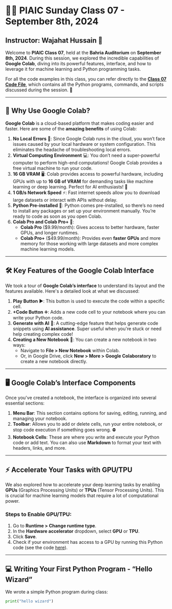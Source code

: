 # 🧑‍🏫 PIAIC Sunday Class 07 - September 8th, 2024

## Instructor: Wajahat Hussain 🌟

Welcome to **PIAIC Class 07**, held at the **Bahria Auditorium** on **September 8th, 2024**. During this session, we explored the incredible capabilities of **Google Colab**, diving into its powerful features, interface, and how to leverage it for machine learning and Python programming tasks.

For all the code examples in this class, you can refer directly to the **[Class 07 Code File](./Class_07_Code_File.ipynb)**, which contains all the Python programs, commands, and scripts discussed during the session. 🚀

---

## 🚀 Why Use Google Colab?

**Google Colab** is a cloud-based platform that makes coding easier and faster. Here are some of the **amazing benefits** of using Colab:

1. **No Local Errors** 🔧: Since Google Colab runs in the cloud, you won’t face issues caused by your local hardware or system configuration. This eliminates the headache of troubleshooting local errors.
2. **Virtual Computing Environment** 💻: You don’t need a super-powerful computer to perform high-end computations! Google Colab provides a free virtual machine to run your code.
3. **16 GB VRAM** 🖥️: Colab provides access to powerful hardware, including GPUs with up to **16 GB of VRAM** for demanding tasks like machine learning or deep learning. Perfect for AI enthusiasts! 🤖
4. **1 GB/s Network Speed** ⚡: Fast internet speeds allow you to download large datasets or interact with APIs without delay.
5. **Python Pre-installed** 🐍: Python comes pre-installed, so there’s no need to install any packages or set up your environment manually. You’re ready to code as soon as you open Colab.
6. **Colab Pro and Colab Pro+** 💼: 
   - **Colab Pro** ($9.99/month): Gives access to better hardware, faster GPUs, and longer runtimes.
   - **Colab Pro+** ($49.99/month): Provides even **faster GPUs** and more memory for those working with large datasets and more complex machine learning models.

---

## 🛠️ Key Features of the Google Colab Interface

We took a tour of **Google Colab’s interface** to understand its layout and the features available. Here's a detailed look at what we discussed:

1. **Play Button** ▶️: This button is used to execute the code within a specific cell.
2. **+Code Button** ➕: Adds a new code cell to your notebook where you can write your Python code.
3. **Generate with AI** 🤖: A cutting-edge feature that helps generate code snippets using **AI assistance**. Super useful when you're stuck or need help creating complex code!
4. **Creating a New Notebook** 📝: You can create a new notebook in two ways:
   - Navigate to **File > New Notebook** within Colab.
   - Or, in Google Drive, click **New > More > Google Colaboratory** to create a new notebook directly.

---

## 🖥️ Google Colab’s Interface Components

Once you've created a notebook, the interface is organized into several essential sections:

1. **Menu Bar**: This section contains options for saving, editing, running, and managing your notebook.
2. **Toolbar**: Allows you to add or delete cells, run your entire notebook, or stop code execution if something goes wrong. ⛔
3. **Notebook Cells**: These are where you write and execute your Python code or add text. You can also use **Markdown** to format your text with headers, links, and more.

---

## ⚡ Accelerate Your Tasks with GPU/TPU

We also explored how to accelerate your deep learning tasks by enabling **GPUs** (Graphics Processing Units) or **TPUs** (Tensor Processing Units). This is crucial for machine learning models that require a lot of computational power.

### Steps to Enable GPU/TPU:

1. Go to **Runtime > Change runtime type**.
2. In the **Hardware accelerator** dropdown, select **GPU** or **TPU**.
3. Click **Save**.
4. Check if your environment has access to a GPU by running this Python code (see the code [here](./Class_07_Code_File.ipynb)).

---

## 💻 Writing Your First Python Program - “Hello Wizard”

We wrote a simple Python program during class:

```python
print("hello wizard")
